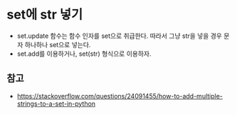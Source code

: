 # set에 str 넣기

* set.update 함수는 함수 인자를 set으로 취급한다. 따라서 그냥 str을 넣을 경우 문자 하나하나 set으로 넣는다. 
* set.add를 이용하거나, set(str) 형식으로 이용하자. 
## 참고
* https://stackoverflow.com/questions/24091455/how-to-add-multiple-strings-to-a-set-in-python
